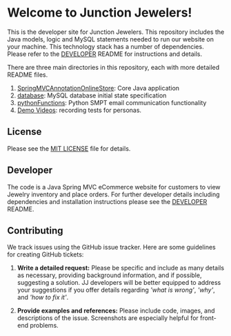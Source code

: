 # Welcome to Junction Jewelers!
This is the developer site for Junction Jewelers. This repository includes the Java models, logic and MySQL statements needed to run our website on your machine. This technology stack has a number of dependencies. Please refer to the [DEVELOPER](DEVELOPER.md) README for instructions and details.

There are three main directories in this repository, each with more detailed README files. 

1. [SpringMVCAnnotationOnlineStore](SpringMVCAnnotationOnlineStore): Core Java application
1. [database](database): MySQL database initial state specification
1. [pythonFunctions](pythonFunctions): Python SMPT email communication functionality
1. [Demo Videos](Demo%20Videos): recording tests for personas. 

## License
Please see the [MIT LICENSE](LICENSE.md) file for details.

## Developer
The code is a Java Spring MVC eCommerce website for customers to view Jewelry inventory and place orders. For further developer details including dependencies and installation instructions please see the [DEVELOPER](DEVELOPER.md) README.

## Contributing
We track issues using the GitHub issue tracker. Here are some guidelines for creating GitHub tickets:

1. **Write a detailed request:** Please be specific and include as many details as necessary, providing background information, and if possible, suggesting a solution. JJ developers will be better equipped to address your suggestions if you offer details regarding *'what is wrong'*, *'why'*, and *'how to fix it'*.

1. **Provide examples and references:** Please include code, images, and descriptions of the issue. Screenshots are especially helpful for front-end problems.
